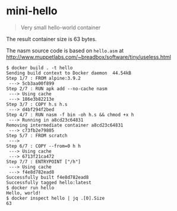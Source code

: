 # mini-hello

> Very small hello-world container

The result container size is 63 bytes.

The nasm source code is based on `hello.asm` at http://www.muppetlabs.com/~breadbox/software/tiny/useless.html

```console
$ docker build . -t hello
Sending build context to Docker daemon  44.54kB
Step 1/7 : FROM alpine:3.9.2
 ---> 5cb3aa00f899
Step 2/7 : RUN apk add --no-cache nasm
 ---> Using cache
 ---> 186e3b82213e
Step 3/7 : COPY h.s h.s
 ---> d4bf294f2bed
Step 4/7 : RUN nasm -f bin -oh h.s && chmod +x h
 ---> Running in a8cd23c64831
Removing intermediate container a8cd23c64831
 ---> c73fb2e79805
Step 5/7 : FROM scratch
 ---> 
Step 6/7 : COPY --from=0 h h
 ---> Using cache
 ---> 6713f21ca472
Step 7/7 : ENTRYPOINT ["/h"]
 ---> Using cache
 ---> f4e8d782ead8
Successfully built f4e8d782ead8
Successfully tagged hello:latest
$ docker run hello
Hello, world!
$ docker inspect hello | jq .[0].Size
63
```
